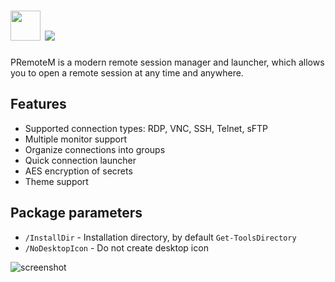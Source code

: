 # <img src="https://github.com/majkinetor/au-packages/raw/master/premotem/icon.png" width="48" height="48"/> [![](https://img.shields.io/chocolatey/v/premotem.svg?color=red&label=premotem)](https://chocolatey.org/packages/premotem)

PRemoteM is a modern remote session manager and launcher, which allows you to open a remote session at any time and anywhere.

## Features

- Supported connection types: RDP, VNC, SSH, Telnet, sFTP
- Multiple monitor support
- Organize connections into groups
- Quick connection launcher
- AES encryption of secrets
- Theme support

## Package parameters

- `/InstallDir` - Installation directory, by default `Get-ToolsDirectory`
- `/NoDesktopIcon`  - Do not create desktop icon

![screenshot](https://github.com/majkinetor/au-packages/blob/master/premotem/screenshot.gif?raw=true)
